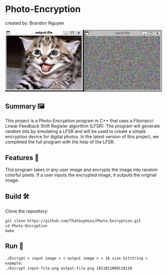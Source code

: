 # Photo-Encryption
 created by: Brandon Nguyen

![decode](decode.PNG)

## Summary :framed_picture:

This project is a Photo-Encryption program in C++ that uses a Fibonacci Linear Feedback Shift Register algorithm (LFSR).
The program will generate random bits by simulating a LFSR and will be used to create a simple encryption device for digital photos. In the latest version of this project, we completed the full program with the help of the LFSR.

## Features :tada:

This program takes in any user image and encrypts the image into random colorful pixels. If a user inputs the encrypted image, it outputs the original image.

## Build :hammer_and_wrench:

Clone the repository:

```
git clone https://github.com/ThatGuyHieu/Photo-Encryption.git
cd Photo-Encryption
make
```

## Run :runner:

```
./Encrypt < input image > < output image > < 16 size bitstring >
example:
./Encrypt input-file.png output-file.png 1011011000110110
```



